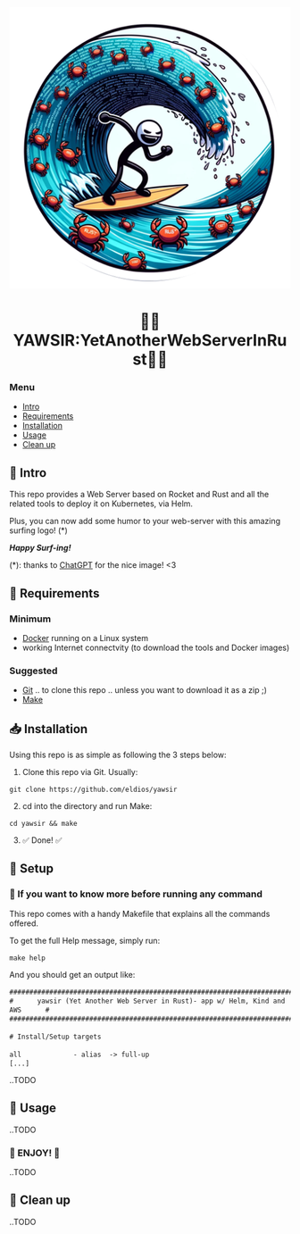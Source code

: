 <p align="center">
  <img src="assets/logo.png" alt="YAWSIR (Yet Another Web Server In Rust) .. according to ChatGPT"/>
</p>

<h1 align="center">🤖🦀YAWSIR:YetAnotherWebServerInRust🦀🤖</h1>

### Menu

- [Intro](#-intro)
- [Requirements](#-requirements)
- [Installation](#-installation)
- [Usage](#-usage)
- [Clean up](#-clean-up)


## 🧾 Intro

This repo provides a Web Server based on Rocket and Rust and all the related
tools to deploy it on Kubernetes, via Helm.

Plus, you can now add some humor to your web-server with this amazing surfing logo! (*)

***Happy Surf-ing!***

(*): thanks to [ChatGPT](https://chat.openai.com/) for the nice image! <3

## 🔌 Requirements

### Minimum
* [Docker](https://www.docker.com/) running on a Linux system
* working Internet connectvity (to download the tools and Docker images)

### Suggested
* [Git](https://git-scm.com/) .. to clone this repo .. unless you want to download it as a zip ;)
* [Make](https://www.gnu.org/software/make/)

## 📥 Installation
Using this repo is as simple as following the 3 steps below:

1. Clone this repo via Git. Usually:
```
git clone https://github.com/eldios/yawsir
```
2. cd into the directory and run Make:
```
cd yawsir && make
```
3. ✅ Done! ✅ 

## 🤖 Setup

### 📖 If you want to know more before running any command
This repo comes with a handy Makefile that explains all the commands offered.

To get the full Help message, simply run:

```
make help
```

And you should get an output like:
```
################################################################################
#      yawsir (Yet Another Web Server in Rust)- app w/ Helm, Kind and AWS      #
################################################################################

# Install/Setup targets

all             - alias  -> full-up
[...]
```
..TODO

## 🤠 Usage

..TODO

### 🎉 ENJOY! 🎉

..TODO

## 🧹 Clean up

..TODO
